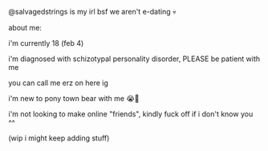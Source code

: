 @salvagedstrings is my irl bsf we aren't e-dating 💀

about me:

i'm currently 18 (feb 4)

i'm diagnosed with schizotypal personality disorder, PLEASE be patient with me

you can call me erz on here ig

i'm new to pony town bear with me 😭🙏

i'm not looking to make online "friends", kindly fuck off if i don't know you ^^

(wip i might keep adding stuff)
